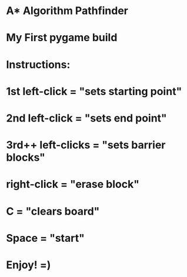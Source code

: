 # A* Algorithm Pathfinder
# My First pygame build
#
#
# Instructions:
# 1st left-click = "sets starting point"
#
# 2nd left-click = "sets end point"
#
# 3rd++ left-clicks = "sets barrier blocks"
#
# right-click = "erase block"
#
# C = "clears board"
#
# Space = "start"
#
#
# Enjoy! =)
